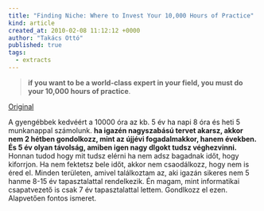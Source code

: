 ```yaml
---
title: "Finding Niche: Where to Invest Your 10,000 Hours of Practice"
kind: article
created_at: 2010-02-08 11:12:12 +0000
author: "Takács Ottó"
published: true
tags: 
  - extracts
---
```

<blockquote>
<p><strong>if you want to be a world-class expert in your field, you must do your 10,000 hours of practice</strong>.</p>
</blockquote>
<p><a href="http://www.lifeoptimizer.org/2009/03/31/finding-niche-10000-hours-practice/">Original</a></p>

<p>
A gyengébbek kedvéért a 10000 óra az kb. 5 év ha napi 8 óra és heti 5 munkanappal számolunk. <b>ha igazén nagyszabású tervet akarsz, akkor nem 2 hétben gondolkozz, mint az újjévi fogadalmakkor, hanem években. És 5 év olyan távolság, amiben igen nagy dlgokt tudsz véghezvinni.</b> Honnan tudod hogy mit tudsz elérni ha nem adsz bagadnak időt, hogy kiforrjon. Ha nem fektetsz bele időt, akkor nem csaodálkozz, hogy nem is éred el. Minden területen, amivel találkoztam az, aki igazán sikeres nem 5 hanme 8-15 év tapasztalattal rendelkezik. Én magam, mint informatikai csapatvezető is csak 7 év tapasztalattal lettem.   Gondlkozz el ezen. Alapvetően fontos ismeret.</p>

<div class='old-comments'></div>